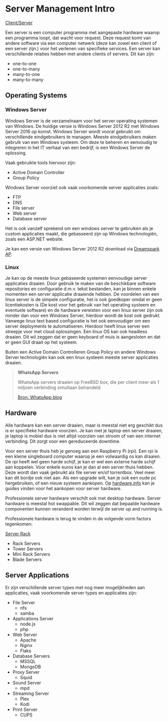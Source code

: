 # Server Management Intro
[Client/Server](images/client_server.png)

Een server is een computer programma met aangepaste hardware waarop een
programma loopt, dat wacht voor request. Deze request komt van andere software
via een computer netwerk (deze kan zowel een client of een server zijn.) voor
het verlenen van specifieke services. Een server kan verschillende relaties
hebben met andere clients of servers. Dit kan zijn:

* one-to-one
* one-to-many
* many-to-one
* many-to-many

## Operating Systems

### Windows Server
Windows Server is de verzamelnaam voor het server operating systemen van
Windows. De huidige versie is Windows Server 2012 R2 met Windows Server 2016 op
komst. Windows Server wordt vooral gebruikt om verschillende eindgebruikers te 
managen. Meeste eindgebruikers maken gebruik van een Windows systeem. Om deze 
te beheren en eenvoudig te integreren in het IT verhaal van een bedrijf, is een
Windows Server de oplossing. 

Vaak gebruikte tools hiervoor zijn:
* Active Domain Controller
* Group Policy

Windows Server voorziet ook vaak voorkomende server applicaties zoals:
* FTP
* DNS
* File server
* Web server
* Database server

Het is ook vanzelf sprekend om een windows server te gebruiken als je custom
applicaties maakt, die gebasseerd zijn op Windows technologiën, zoals een
ASP.NET website.

Je kan een versie van Windows Server 2012 R2 download via [Dreamspark AP](dreamspark.ap.be).

### Linux 
Je kan op de meeste linux gebaseerde systemen eenvoudige server applicaties
draaien. Door gebruik te maken van de beschikbare software repositories en
configuratie d.m.v. tekst bestanden, kan je binnen enkele momenten een server
applicatie draaiende hebben. De voordelen van een linux server is de simpele
configuratie, het is ook goedkoper omdat er geen licentiekosten is (De kost voor
het gebruik van het operating systeem en eventuele software) en de hardware
vereisten voor een linux server zijn ook minder dan voor een Windows Server,
hierdoor wordt de kost ook gedrukt. Vanwege linux text based configuratie is
het ook eenvoudiger om een server deployments te automatiseren. Hierdoor heeft
linux server een streepje voor met cloud oplossingen. Een linux OS kan ook 
headless draaien. Dit wil zeggen dat er geen keyboard of muis is aangesloten
en dat er geen GUI draait op het systeem.

Buiten een Active Domain Controlleren Group Policy en andere Windows Server
technologiën kan ook een linux systeem meeste server applicaties draaien.

> **WhatsApp Servers**
>
> WhatsApp servers draaien op FreeBSD box, die per client meer als 1 miljoen
> verbinding simultaan behandeld 
>
> [Bron: WhatsApp blog](http://blog.whatsapp.com/196/1-million-is-so-2011)

## Hardware 
Alle hardware kan een server draaien, maar is meestal niet erg geschikt dus is
er specifieke hardware voorzien. Je kan met je laptop een server draaien, je
laptop is mobiel dus is niet altijd voorzien van stroom of van een internet
verbinding. Dit zorgt voor een gereduceerde downtime. 

Voor een server thuis heb je genoeg aan een Raspberry Pi (rpi). Een rpi is een
kleine singleboard computer waarop je een volwaardig os kan draaien. De rpi
heeft wel geen harde schijf, je kan er wel een externe harde schijf aan
koppelen. Voor enkele euros kan je dan al een server thuis hebben. Deze wordt
dan vaak gebruikt als file server en/of torrentbox. Veel meer kan dit bordje
ook niet aan. Als een upgrade wilt, kan je ook een oude pc hergebruiken, of een
nieuw systeem aankopen. Op [hardware.info](http://be.hardware.info/pcadvies)
kan je guides vinden voor het aankopen voor server hardware.  

Professionele server hardware verschilt ook met desktop hardware. Server
hardware is meestal hot swappable. Dit wil zeggen dat bepaalde hardware
componenten kunnen veranderd worden terwijl de server up and running is.

Professionele hardware is terug te vinden in de volgende vorm factors tegenkomen:

[Server Rack](images/server_rack.jpg)

* Rack Servers
* Tower Servers
* Mini Rack Servers
* Blade Servers

## Server Applications
Er zijn verschillende server types met nog meer mogelijkheden aan applicaties, vaak voorkomende server types en applicaties zijn:
* File Server
  * nfs
  * samba
* Applications Server
  * node.js
  * php
* Web Server
  * Apache
  * Nginx
  * Flaks
* Database Servers
  * MSSQL
  * MongoDB
* Proxy Server
  * Squid
* Sound Server
  * mpd
* Streaming Server
  * Plex
  * Kodi
* Print Server
  * CUPS

 
